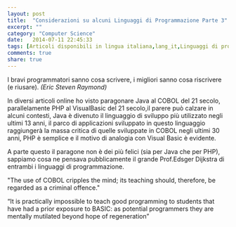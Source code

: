 ```yaml
---
layout: post
title:  "Considerazioni su alcuni Linguaggi di Programmazione Parte 3"
excerpt: ""
category: "Computer Science"
date:   2014-07-11 22:45:33
tags: [Articoli disponibili in lingua italiana,lang_it,Linguaggi di programmazione,Java,COBOL,BASIC,PHP]
comments: true
share: true
---
```


I bravi programmatori sanno cosa scrivere, i migliori sanno cosa riscrivere (e riusare). 
*(Eric Steven Raymond)*

In diversi articoli online ho visto paragonare Java al COBOL del 21 secolo, parallelamente PHP al VisualBasic del 21 secolo,il parere può calzare in alcuni contesti, Java è divenuto il  linguaggio di sviluppo più utilizzato negli ultimi 13 anni, il parco di applicazioni sviluppato in questo linguaggio raggiungerà la massa critica di quelle sviluppate in COBOL negli ultimi 30 anni, PHP è semplice e il motivo di analogia con Visual Basic è evidente.

A parte questo il paragone non è dei più felici (sia per Java che per PHP), sappiamo cosa ne pensava pubblicamente  il grande Prof.Edsger Dijkstra di entrambi i linguaggi di programmazione.

"The use of COBOL cripples the mind; its teaching should, therefore, be regarded as a criminal offence." 

“It is practically impossible to teach good programming to students that have had a prior exposure to BASIC: as potential programmers they are mentally mutilated beyond hope of regeneration”



